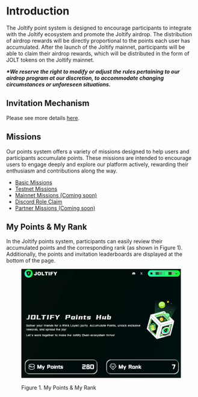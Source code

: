 # Introduction

The Joltify point system is designed to encourage participants to integrate with the Joltify ecosystem and promote the Joltify airdrop. The distribution of airdrop rewards will be directly proportional to the points each user has accumulated. After the launch of the Joltify mainnet, participants will be able to claim their airdrop rewards, which will be distributed in the form of JOLT tokens on the Joltify mainnet.

_**\*We reserve the right to modify or adjust the rules pertaining to our airdrop program at our discretion, to accommodate changing circumstances or unforeseen situations.**_

## Invitation Mechanism

Please see more details [here](invitation-mechanism.md).

## Missions

Our points system offers a variety of missions designed to help users and participants accumulate points. These missions are intended to encourage users to engage deeply and explore our platform actively, rewarding their enthusiasm and contributions along the way.

* [Basic Missions](basic-missions.md)
* [Testnet Missions](testnet-missions.md)
* [Mainnet Missions (Coming soon)](mainnet-missions-coming-soon.md)
* [Discord Role Claim](discord-role-claim.md)
* [Partner Missions (Coming soon)](partner-missions-coming-soon.md)

## My Points & My Rank

In the Joltify points system, participants can easily review their accumulated points and the corresponding rank (as shown in Figure 1). Additionally, the points and invitation leaderboards are displayed at the bottom of the page.&#x20;

<figure><img src="../.gitbook/assets/ps_point_rank.png" alt=""><figcaption><p>Figure 1. My Points &#x26; My Rank</p></figcaption></figure>
